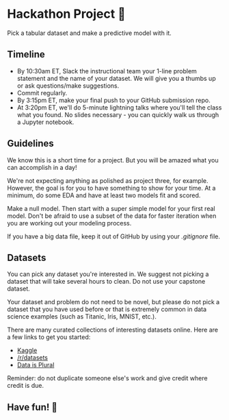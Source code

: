 # Hackathon Project 🚀

Pick a tabular dataset and make a predictive model with it. 

## Timeline

- By 10:30am ET, Slack the instructional team your 1-line problem statement and the name of your dataset. We will give you a thumbs up or ask questions/make suggestions.
- Commit regularly.
- By 3:15pm ET, make your final push to your GitHub submission repo. 
- At 3:20pm ET, we'll do 5-minute lightning talks where you'll tell the class what you found. No slides necessary - you can quickly walk us through a Jupyter notebook. 

## Guidelines

We know this is a short time for a project. But you will be amazed what you can accomplish in a day! 

We're not expecting anything as polished as project three, for example. However, the goal is for you to have something to show for your time. At a minimum, do some EDA and have at least two models fit and scored.

Make a null model. Then start with a super simple model for your first real model. Don't be afraid to use a subset of the data for faster iteration when you are working out your modeling process.

If you have a big data file, keep it out of GitHub by using your _.gitignore_ file.

## Datasets

You can pick any dataset you're interested in. We suggest not picking a dataset that will take several hours to clean. Do not use your capstone dataset.

Your dataset and problem do not need to be novel, but please do not pick a dataset that you have used before or that is extremely common in data science examples (such as Titanic, Iris, MNIST, etc.). 

There are many curated collections of interesting datasets online. Here are a few links to get you started:

- [Kaggle](https://www.kaggle.com/datasets)
- [/r/datasets](https://www.reddit.com/r/datasets/)
- [Data is Plural](https://docs.google.com/spreadsheets/d/1wZhPLMCHKJvwOkP4juclhjFgqIY8fQFMemwKL2c64vk/edit#gid=0)


Reminder: do not duplicate someone else's work and give credit where credit is due.

## Have fun! 🎉
